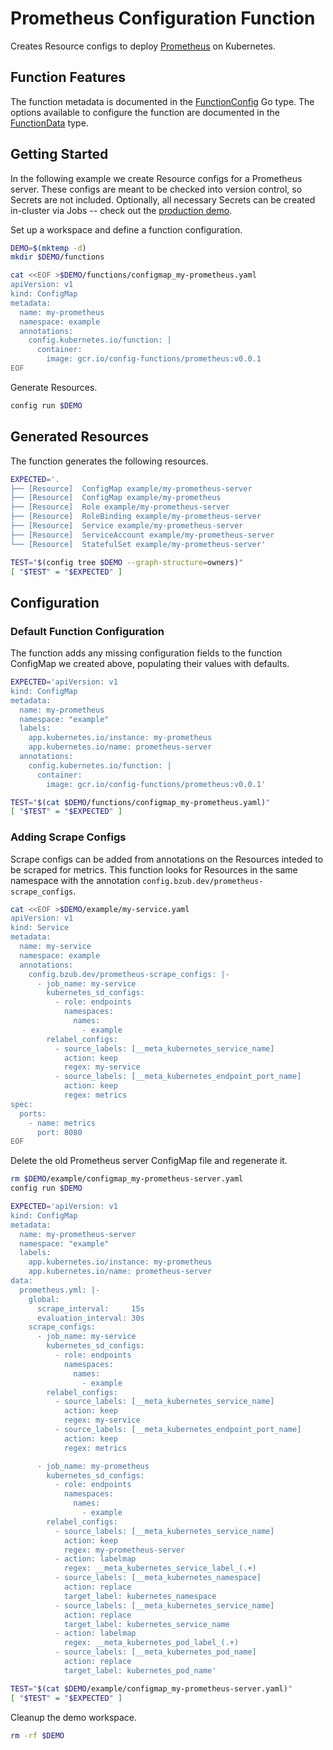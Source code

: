 [prometheus]: https://prometheus.io/
[FunctionConfig]: https://pkg.go.dev/github.com/bzub/config-functions/prometheus?tab=doc#FunctionConfig
[FunctionData]: https://pkg.go.dev/github.com/bzub/config-functions/prometheus?tab=doc#FunctionData

# Prometheus Configuration Function

Creates Resource configs to deploy [Prometheus][prometheus] on Kubernetes.

## Function Features

The function metadata is documented in the [FunctionConfig][FunctionConfig] Go
type. The options available to configure the function are documented in the
[FunctionData][FunctionData] type.

## Getting Started

In the following example we create Resource configs for a Prometheus server. These
configs are meant to be checked into version control, so Secrets are not
included. Optionally, all necessary Secrets can be created in-cluster via Jobs
-- check out the [production demo](./productionExample.md).

Set up a workspace and define a function configuration.
<!-- @createFunctionConfig @test -->
```sh
DEMO=$(mktemp -d)
mkdir $DEMO/functions

cat <<EOF >$DEMO/functions/configmap_my-prometheus.yaml
apiVersion: v1
kind: ConfigMap
metadata:
  name: my-prometheus
  namespace: example
  annotations:
    config.kubernetes.io/function: |
      container:
        image: gcr.io/config-functions/prometheus:v0.0.1
EOF
```

Generate Resources.
<!-- @generateInitialResources @test -->
```sh
config run $DEMO
```

## Generated Resources

The function generates the following resources.
<!-- @verifyResources @test -->
```sh
EXPECTED='.
├── [Resource]  ConfigMap example/my-prometheus-server
├── [Resource]  ConfigMap example/my-prometheus
├── [Resource]  Role example/my-prometheus-server
├── [Resource]  RoleBinding example/my-prometheus-server
├── [Resource]  Service example/my-prometheus-server
├── [Resource]  ServiceAccount example/my-prometheus-server
└── [Resource]  StatefulSet example/my-prometheus-server'

TEST="$(config tree $DEMO --graph-structure=owners)"
[ "$TEST" = "$EXPECTED" ]
```

## Configuration

### Default Function Configuration

The function adds any missing configuration fields to the function ConfigMap we
created above, populating their values with defaults.

<!-- @verifyFunctionConfigDefaults @test -->
```sh
EXPECTED='apiVersion: v1
kind: ConfigMap
metadata:
  name: my-prometheus
  namespace: "example"
  labels:
    app.kubernetes.io/instance: my-prometheus
    app.kubernetes.io/name: prometheus-server
  annotations:
    config.kubernetes.io/function: |
      container:
        image: gcr.io/config-functions/prometheus:v0.0.1'

TEST="$(cat $DEMO/functions/configmap_my-prometheus.yaml)"
[ "$TEST" = "$EXPECTED" ]
```

### Adding Scrape Configs

Scrape configs can be added from annotations on the Resources inteded to be
scraped for metrics. This function looks for Resources in the same namespace
with the annotation `config.bzub.dev/prometheus-scrape_configs`.

<!-- @createScrapeConfigAnnotation @test -->
```sh
cat <<EOF >$DEMO/example/my-service.yaml
apiVersion: v1
kind: Service
metadata:
  name: my-service
  namespace: example
  annotations:
    config.bzub.dev/prometheus-scrape_configs: |-
      - job_name: my-service
        kubernetes_sd_configs:
          - role: endpoints
            namespaces:
              names:
                - example
        relabel_configs:
          - source_labels: [__meta_kubernetes_service_name]
            action: keep
            regex: my-service
          - source_labels: [__meta_kubernetes_endpoint_port_name]
            action: keep
            regex: metrics
spec:
  ports:
    - name: metrics
      port: 8080
EOF
```

Delete the old Prometheus server ConfigMap file and regenerate it.
<!-- @regenerateServerCMWithScrapeConfig @test -->
```sh
rm $DEMO/example/configmap_my-prometheus-server.yaml
config run $DEMO

EXPECTED='apiVersion: v1
kind: ConfigMap
metadata:
  name: my-prometheus-server
  namespace: "example"
  labels:
    app.kubernetes.io/instance: my-prometheus
    app.kubernetes.io/name: prometheus-server
data:
  prometheus.yml: |-
    global:
      scrape_interval:     15s
      evaluation_interval: 30s
    scrape_configs:
      - job_name: my-service
        kubernetes_sd_configs:
          - role: endpoints
            namespaces:
              names:
                - example
        relabel_configs:
          - source_labels: [__meta_kubernetes_service_name]
            action: keep
            regex: my-service
          - source_labels: [__meta_kubernetes_endpoint_port_name]
            action: keep
            regex: metrics

      - job_name: my-prometheus
        kubernetes_sd_configs:
          - role: endpoints
            namespaces:
              names:
                - example
        relabel_configs:
          - source_labels: [__meta_kubernetes_service_name]
            action: keep
            regex: my-prometheus-server
          - action: labelmap
            regex: __meta_kubernetes_service_label_(.+)
          - source_labels: [__meta_kubernetes_namespace]
            action: replace
            target_label: kubernetes_namespace
          - source_labels: [__meta_kubernetes_service_name]
            action: replace
            target_label: kubernetes_service_name
          - action: labelmap
            regex: __meta_kubernetes_pod_label_(.+)
          - source_labels: [__meta_kubernetes_pod_name]
            action: replace
            target_label: kubernetes_pod_name'

TEST="$(cat $DEMO/example/configmap_my-prometheus-server.yaml)"
[ "$TEST" = "$EXPECTED" ]
```

Cleanup the demo workspace.
<!-- @cleanupWorkspace @test -->
```sh
rm -rf $DEMO
```
